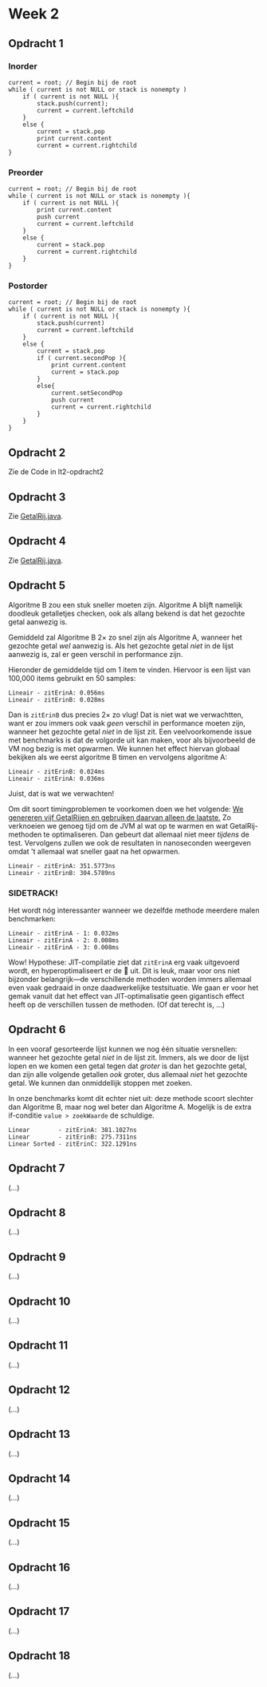 # Week 2

## Opdracht 1

### Inorder

	current = root; // Begin bij de root
	while ( current is not NULL or stack is nonempty ) 
		if ( current is not NULL ){
			stack.push(current);
			current = current.leftchild
		} 
		else {
			current = stack.pop
			print current.content
			current = current.rightchild
	}

### Preorder
	current = root; // Begin bij de root
	while ( current is not NULL or stack is nonempty ){
		if ( current is not NULL ){
			print current.content
			push current
			current = current.leftchild
		} 
		else {
			current = stack.pop
			current = current.rightchild
		}
	}

### Postorder
	current = root; // Begin bij de root
	while ( current is not NULL or stack is nonempty ){
		if ( current is not NULL ){
			stack.push(current)
			current = current.leftchild
		} 
		else {
			current = stack.pop
			if ( current.secondPop ){
				print current.content
				current = stack.pop
			} 
			else{
				current.setSecondPop
				push current
				current = current.rightchild
			}
		}
	}

## Opdracht 2

Zie de Code in lt2-opdracht2


## Opdracht 3

Zie [GetalRij.java](../../Code/lt2-getalrij/src/getalrij/GetalRij.java#L31-L39).


## Opdracht 4

Zie [GetalRij.java](../../Code/lt2-getalrij/src/getalrij/GetalRij.java#L41-L48).


## Opdracht 5

Algoritme B zou een stuk sneller moeten zijn. Algoritme A blijft namelijk
doodleuk getalletjes checken, ook als allang bekend is dat het gezochte getal
aanwezig is.

Gemiddeld zal Algoritme B 2× zo snel zijn als Algoritme A, wanneer het gezochte
getal _wel_ aanwezig is. Als het gezochte getal _niet_ in de lijst aanwezig is,
zal er geen verschil in performance zijn.

Hieronder de gemiddelde tijd om 1 item te vinden. Hiervoor is een lijst van
100,000 items gebruikt en 50 samples:

```
Lineair - zitErinA: 0.056ms
Lineair - zitErinB: 0.028ms
```

Dan is `zitErinB` dus precies 2× zo vlug! Dat is niet wat we verwachtten, want
er zou immers ook vaak _geen_ verschil in performance moeten zijn, wanneer het
gezochte getal _niet_ in de lijst zit. Een veelvoorkomende issue met benchmarks
is dat de volgorde uit kan maken, voor als bijvoorbeeld de VM nog bezig is met
opwarmen. We kunnen het effect hiervan globaal bekijken als we eerst algoritme B
timen en vervolgens algoritme A:

```
Lineair - zitErinB: 0.024ms
Lineair - zitErinA: 0.036ms
```

Juist, dat is wat we verwachten!

Om dit soort timingproblemen te voorkomen doen we het volgende:
[We genereren vijf GetalRijen en gebruiken daarvan alleen de laatste.](../../Code/lt2-getalrij/src/getalrij/SnelheidOefening.java#L45-L49)
Zo verknoeien we genoeg tijd om de JVM al wat op te warmen en wat
GetalRij-methoden te optimaliseren. Dan gebeurt dat allemaal niet meer _tijdens_
de test. Vervolgens zullen we ook de resultaten in nanoseconden weergeven omdat
't allemaal wat sneller gaat na het opwarmen.

```
Lineair - zitErinA: 351.5773ns
Lineair - zitErinB: 304.5789ns
```

### SIDETRACK!

Het wordt nóg interessanter wanneer we dezelfde methode meerdere malen
benchmarken:

```
Lineair - zitErinA - 1: 0.032ms
Lineair - zitErinA - 2: 0.008ms
Lineair - zitErinA - 3: 0.008ms
```

Wow! Hypothese: JIT-compilatie ziet dat `zitErinA` erg vaak uitgevoerd wordt, en
hyperoptimaliseert er de 💩 uit. Dit is leuk, maar voor ons niet bijzonder
belangrijk—de verschillende methoden worden immers allemaal even vaak gedraaid
in onze daadwerkelijke testsituatie. We gaan er voor het gemak vanuit dat het
effect van JIT-optimalisatie geen gigantisch effect heeft op de verschillen
tussen de methoden. (Of dat terecht is, …)

## Opdracht 6

In een vooraf gesorteerde lijst kunnen we nog één situatie versnellen: wanneer
het gezochte getal _niet_ in de lijst zit. Immers, als we door de lijst lopen
en we komen een getal tegen dat _groter_ is dan het gezochte getal, dan zijn
alle volgende getallen _ook_ groter, dus allemaal _niet_ het gezochte getal. We
kunnen dan onmiddellijk stoppen met zoeken.

In onze benchmarks komt dit echter niet uit: deze methode scoort slechter dan
Algoritme B, maar nog wel beter dan Algoritme A. Mogelijk is de extra
if-conditie `value > zoekWaarde` de schuldige.

```
Linear        - zitErinA: 381.1027ns
Linear        - zitErinB: 275.7311ns
Linear Sorted - zitErinC: 322.1291ns
```

## Opdracht 7

(…)


## Opdracht 8

(…)


## Opdracht 9

(…)


## Opdracht 10

(…)


## Opdracht 11

(…)


## Opdracht 12

(…)


## Opdracht 13

(…)


## Opdracht 14

(…)


## Opdracht 15

(…)


## Opdracht 16

(…)


## Opdracht 17

(…)


## Opdracht 18

(…)
